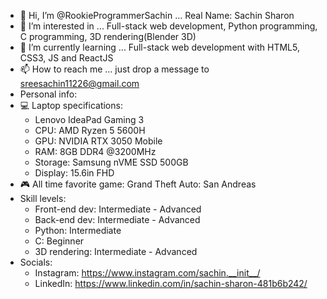 - 👋 Hi, I’m @RookieProgrammerSachin ... Real Name: Sachin Sharon
- 👀 I’m interested in ... Full-stack web development, Python programming, C programming, 3D rendering(Blender 3D)
- 🌱 I’m currently learning ... Full-stack web development with HTML5, CSS3, JS and ReactJS
- 📫 How to reach me ... just drop a message to sreesachin11226@gmail.com
- Personal info:
- 💻 Laptop specifications: 
    - Lenovo IdeaPad Gaming 3
    - CPU: AMD Ryzen 5 5600H
    - GPU: NVIDIA RTX 3050 Mobile
    - RAM: 8GB DDR4 @3200MHz
    - Storage: Samsung nVME SSD 500GB
    - Display: 15.6in FHD
 - 🎮 All time favorite game: Grand Theft Auto: San Andreas
 - Skill levels:
    - Front-end dev: Intermediate - Advanced
    - Back-end dev: Intermediate - Advanced
    - Python: Intermediate
    - C: Beginner
    - 3D rendering: Intermediate - Advanced
 - Socials:
    - Instagram: https://www.instagram.com/sachin.__init__/
    - LinkedIn: https://www.linkedin.com/in/sachin-sharon-481b6b242/
<!---
RookieProgrammerSachin/RookieProgrammerSachin is a ✨ special ✨ repository because its `README.md` (this file) appears on your GitHub profile.
You can click the Preview link to take a look at your changes.
--->
